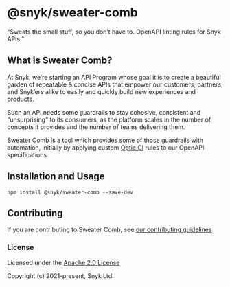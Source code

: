 # @snyk/sweater-comb

“Sweats the small stuff, so you don’t have to. OpenAPI linting rules for Snyk APIs.”

## What is Sweater Comb?

At Snyk, we’re starting an API Program whose goal it is to create a beautiful garden of repeatable & concise APIs that empower our customers, partners, and Snyk’ers alike to easily and quickly build new experiences and products.

Such an API needs some guardrails to stay cohesive, consistent and “unsurprising” to its consumers, as the platform scales in the number of concepts it provides and the number of teams delivering them.

Sweater Comb is a tool which provides some of those guardrails with automation, initially by applying custom [Optic CI](https://useoptic.com) rules to our OpenAPI specifications.

## Installation and Usage

```
npm install @snyk/sweater-comb --save-dev
```

## Contributing

If you are contributing to Sweater Comb, see [our contributing guidelines](CONTRIBUTING.md)

### License

Licensed under the [Apache 2.0 License](LICENSE)

Copyright (c) 2021-present, Snyk Ltd.
